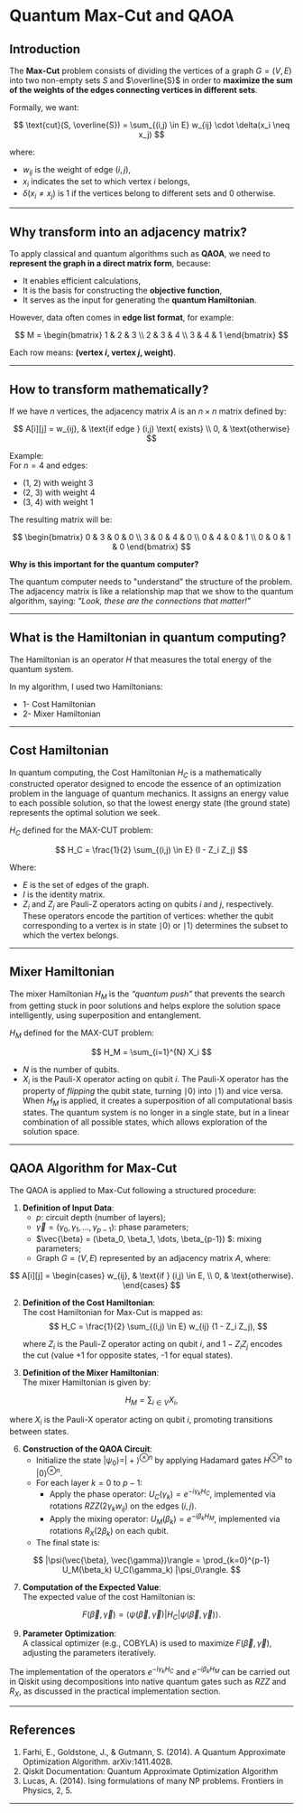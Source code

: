 # Quantum Max-Cut and QAOA

## Introduction

The **Max-Cut** problem consists of dividing the vertices of a graph $G = (V, E)$ into two non-empty sets $S$ and $\overline{S}$ in order to **maximize the sum of the weights of the edges connecting vertices in different sets**.

Formally, we want:

$$
\text{cut}(S, \overline{S}) = \sum_{(i,j) \in E} w_{ij} \cdot \delta(x_i \neq x_j)
$$

where:
- $w_{ij}$ is the weight of edge $(i,j)$,
- $x_i$ indicates the set to which vertex $i$ belongs,
- $\delta(x_i \neq x_j)$ is 1 if the vertices belong to different sets and 0 otherwise.

---

## Why transform into an adjacency matrix?

To apply classical and quantum algorithms such as **QAOA**, we need to **represent the graph in a direct matrix form**, because:
- It enables efficient calculations,
- It is the basis for constructing the **objective function**,
- It serves as the input for generating the **quantum Hamiltonian**.

However, data often comes in **edge list format**, for example:

$$
M = \begin{bmatrix}
1 & 2 & 3 \\
2 & 3 & 4 \\
3 & 4 & 1
\end{bmatrix}
$$

Each row means: **(vertex $i$, vertex $j$, weight)**.

---

## How to transform mathematically?

If we have $n$ vertices, the adjacency matrix $A$ is an $n \times n$ matrix defined by:

$$
A[i][j] =
w_{ij}, &
\text{if edge } (i,j) 
\text{ exists} \\ 0, & \text{otherwise}
$$

Example:  
For $n = 4$ and edges:
- (1, 2) with weight 3
- (2, 3) with weight 4
- (3, 4) with weight 1

The resulting matrix will be:

$$
\begin{bmatrix}
0 & 3 & 0 & 0 \\
3 & 0 & 4 & 0 \\
0 & 4 & 0 & 1 \\
0 & 0 & 1 & 0
\end{bmatrix}
$$

**Why is this important for the quantum computer?**

The quantum computer needs to "understand" the structure of the problem. The adjacency matrix is like a relationship map that we show to the quantum algorithm, saying: *"Look, these are the connections that matter!"*

---

## What is the Hamiltonian in quantum computing?

The Hamiltonian is an operator $H$ that measures the total energy of the quantum system.  

In my algorithm, I used two Hamiltonians:

* 1- Cost Hamiltonian  
* 2- Mixer Hamiltonian  

---

## Cost Hamiltonian

In quantum computing, the Cost Hamiltonian $H_C$ is a mathematically constructed operator designed to encode the essence of an optimization problem in the language of quantum mechanics. It assigns an energy value to each possible solution, so that the lowest energy state (the ground state) represents the optimal solution we seek.

$H_C$ defined for the MAX-CUT problem:

$$
H_C = \frac{1}{2} \sum_{(i,j) \in E} (I - Z_i Z_j) 
$$

Where:
* $E$ is the set of edges of the graph.
* $I$ is the identity matrix.
* $Z_i$ and $Z_j$ are Pauli-Z operators acting on qubits $i$ and $j$, respectively. These operators encode the partition of vertices: whether the qubit corresponding to a vertex is in state ∣0⟩ or ∣1⟩ determines the subset to which the vertex belongs.

---

## Mixer Hamiltonian

The mixer Hamiltonian $H_M$ is the *“quantum push”* that prevents the search from getting stuck in poor solutions and helps explore the solution space intelligently, using superposition and entanglement.

$H_M$ defined for the MAX-CUT problem:

$$
H_M = \sum_{i=1}^{N} X_i 
$$

* $N$ is the number of qubits.  
* $X_i$ is the Pauli-X operator acting on qubit $i$. The Pauli-X operator has the property of *flipping* the qubit state, turning ∣0⟩ into ∣1⟩ and vice versa. When $H_M$ is applied, it creates a superposition of all computational basis states. The quantum system is no longer in a single state, but in a linear combination of all possible states, which allows exploration of the solution space.

---

## QAOA Algorithm for Max-Cut

The QAOA is applied to Max-Cut following a structured procedure:

1. **Definition of Input Data**:
   - $p$: circuit depth (number of layers);
   - $\vec{\gamma} = (\gamma_0, \gamma_1, \dots, \gamma_{p-1})$: phase parameters;
   - $\vec{\beta} = (\beta_0, \beta_1, \dots, \beta_{p-1}) $: mixing parameters;
   - Graph $G = (V, E)$ represented by an adjacency matrix $A$, where:
   
$$
A[i][j] =
\begin{cases}
w_{ij}, & \text{if } (i,j) \in E, \\
0, & \text{otherwise}.
\end{cases}
$$

2. **Definition of the Cost Hamiltonian**:  
   The cost Hamiltonian for Max-Cut is mapped as:
$$
H_C = \frac{1}{2} \sum_{(i,j) \in E} w_{ij} (1 - Z_i Z_j),
$$
   
   where $Z_i$ is the Pauli-Z operator acting on qubit $i$, and $1 - Z_i Z_j$ encodes the cut (value +1 for opposite states, -1 for equal states).

4. **Definition of the Mixer Hamiltonian**:  
   The mixer Hamiltonian is given by:
   
$$
H_M = \sum_{i \in V} X_i,
$$
   
   where $X_i$ is the Pauli-X operator acting on qubit $i$, promoting transitions between states.

6. **Construction of the QAOA Circuit**:
   - Initialize the state $|\psi_0\rangle = |+\rangle^{\otimes n}$ by applying Hadamard gates $H^{\otimes n}$ to $|0\rangle^{\otimes n}$.
   - For each layer $k = 0$ to $p-1$:
     - Apply the phase operator: $U_C(\gamma_k) = e^{-i \gamma_k H_C}$, implemented via rotations $RZZ(2 \gamma_k w_{ij})$ on the edges $(i,j)$.
     - Apply the mixing operator: $U_M(\beta_k) = e^{-i \beta_k H_M}$, implemented via rotations $R_X(2 \beta_k)$ on each qubit.
   - The final state is:
     
$$
|\psi(\vec{\beta}, \vec{\gamma})\rangle = \prod_{k=0}^{p-1} U_M(\beta_k) U_C(\gamma_k) |\psi_0\rangle.
$$

7. **Computation of the Expected Value**:  
   The expected value of the cost Hamiltonian is:

$$
F(\vec{\beta}, \vec{\gamma}) = \langle \psi(\vec{\beta}, \vec{\gamma}) | H_C | \psi(\vec{\beta}, \vec{\gamma}) \rangle.
$$

9. **Parameter Optimization**:  
   A classical optimizer (e.g., COBYLA) is used to maximize $F(\vec{\beta}, \vec{\gamma})$, adjusting the parameters iteratively.

The implementation of the operators $e^{-i \gamma_k H_C}$ and $e^{-i \beta_k H_M}$ can be carried out in Qiskit using decompositions into native quantum gates such as $RZZ$ and $R_X$, as discussed in the practical implementation section.

---

## References

1. Farhi, E., Goldstone, J., & Gutmann, S. (2014). A Quantum Approximate Optimization Algorithm. arXiv:1411.4028.  
2. Qiskit Documentation: Quantum Approximate Optimization Algorithm  
3. Lucas, A. (2014). Ising formulations of many NP problems. Frontiers in Physics, 2, 5.  

---

